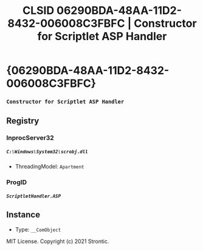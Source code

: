 ﻿---
title: "CLSID 06290BDA-48AA-11D2-8432-006008C3FBFC | Constructor for Scriptlet ASP Handler"
excerpt: What is COM-Object CLSID 06290BDA-48AA-11D2-8432-006008C3FBFC?
---

# {06290BDA-48AA-11D2-8432-006008C3FBFC}

### `Constructor for Scriptlet ASP Handler`

## Registry


### InprocServer32

##### `C:\Windows\System32\scrobj.dll`
* ThreadingModel: `Apartment`

### ProgID

##### `ScriptletHandler.ASP`

## Instance

* Type: `__ComObject`

MIT License. Copyright (c) 2021 Strontic.


